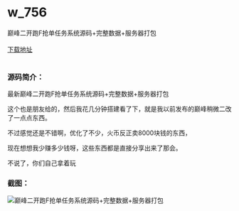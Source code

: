 # w_756
巅峰二开跑F抢单任务系统源码+完整数据+服务器打包
<br/></br>
[下载地址](https://www.uuid2.com/756.html "下载地址")
<br/></br>
<h3>源码简介：</h3>
<p>最新巅峰二开跑F抢单任务系统源码+完整数据+服务器打包<p>
<p>这个也是朋友给的，然后我花几分钟搭建看了下，就是我以前发布的巅峰稍微二改了一点点东西。<p>
<p>不过感觉还是不错啊，优化了不少，火币反正卖8000块钱的东西，<p>
<p>现在想想我少赚多少钱呀，这些东西都是直接分享出来了那会。<p>
<p>不说了，你们自己拿着玩<p>
<h3>截图：</h3>
<img src="https://www.uuid2.com/wp-content/uploads/img/202105/a087cec237.jpg" alt="巅峰二开跑F抢单任务系统源码+完整数据+服务器打包">
